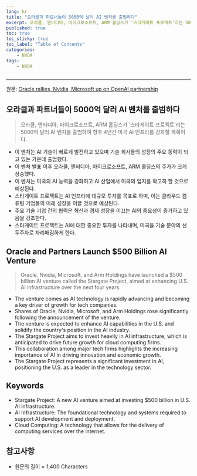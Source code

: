 ```yaml
---
lang: kr
title: "오라클과 파트너들이 5000억 달러 AI 벤처를 출범하다"
excerpt: 오라클, 엔비디아, 마이크로소프트, ARM 홀딩스가 '스타게이트 프로젝트'라는 5000억 달러 AI 벤처를 출범하여 향후 4년간 미국 AI 인프라를 강화할 계획이다.
published: true
toc: true
toc_sticky: true
toc_label: "Table of Contents"
categories:
    - NVDA
tags:
    - NVDA
---
```


---

  원문: [Oracle rallies, Nvidia, Microsoft up on OpenAI partnership](https://www.investing.com/news/stock-market-news/oracle-rallies-nvidia-microsoft-up-on-openai-partnership-3823506)

## 오라클과 파트너들이 5000억 달러 AI 벤처를 출범하다

> 오라클, 엔비디아, 마이크로소프트, ARM 홀딩스가 '스타게이트 프로젝트'라는 5000억 달러 AI 벤처를 출범하여 향후 4년간 미국 AI 인프라를 강화할 계획이다.


- 이 벤처는 AI 기술이 빠르게 발전하고 있으며 기술 회사들의 성장의 주요 동력이 되고 있는 가운데 출범했다.
- 이 벤처 발표 이후 오라클, 엔비디아, 마이크로소프트, ARM 홀딩스의 주가가 크게 상승했다.
- 이 벤처는 미국의 AI 능력을 강화하고 AI 산업에서 미국의 입지를 확고히 할 것으로 예상된다.
- 스타게이트 프로젝트는 AI 인프라에 대규모 투자를 목표로 하며, 이는 클라우드 컴퓨팅 기업들의 미래 성장을 이끌 것으로 예상된다.
- 주요 기술 기업 간의 협력은 혁신과 경제 성장을 이끄는 AI의 중요성이 증가하고 있음을 강조한다.
- 스타게이트 프로젝트는 AI에 대한 중요한 투자를 나타내며, 미국을 기술 분야의 선두주자로 자리매김하게 한다.

## Oracle and Partners Launch $500 Billion AI Venture

> Oracle, Nvidia, Microsoft, and Arm Holdings have launched a $500 billion AI venture called the Stargate Project, aimed at enhancing U.S. AI infrastructure over the next four years.


- The venture comes as AI technology is rapidly advancing and becoming a key driver of growth for tech companies.
- Shares of Oracle, Nvidia, Microsoft, and Arm Holdings rose significantly following the announcement of the venture.
- The venture is expected to enhance AI capabilities in the U.S. and solidify the country's position in the AI industry.
- The Stargate Project aims to invest heavily in AI infrastructure, which is anticipated to drive future growth for cloud computing firms.
- This collaboration among major tech firms highlights the increasing importance of AI in driving innovation and economic growth.
- The Stargate Project represents a significant investment in AI, positioning the U.S. as a leader in the technology sector.

## Keywords

- Stargate Project: A new AI venture aimed at investing $500 billion in U.S. AI infrastructure.
- AI Infrastructure: The foundational technology and systems required to support AI development and deployment.
- Cloud Computing: A technology that allows for the delivery of computing services over the internet.

## 참고사항

- 원문의 길이 = 1,400 Characters

